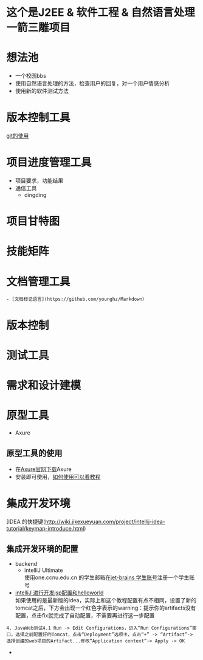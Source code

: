 #  这个是J2EE & 软件工程 & 自然语言处理一箭三雕项目

#  想法池
- 一个校园bbs
- 使用自然语言处理的方法，检查用户的回复，对一个用户情感分析
- 使用新的软件测试方法

# 版本控制工具
[git的使用](https://www.jianshu.com/p/67afe711c731)
# 项目进度管理工具
- 项目要求，功能结果
- 通信工具
    - dingding
# 项目甘特图
# 技能矩阵
# 文档管理工具
    - [文档标记语言](https://github.com/younghz/Markdown）
            
# 版本控制
# 测试工具
# 需求和设计建模
# 原型工具
- Axure
## 原型工具的使用
- 在[Axure官网下载](https://www.axure.com/download)Axure
- 安装即可使用，[如何使用可以看教程](http://www.woshipm.com/rp/39203.html)
# 集成开发环境
[IDEA 的快捷键(http://wiki.jikexueyuan.com/project/intellij-idea-tutorial/keymap-introduce.html)
## 集成开发环境的配置

- backend
    - intelliJ Ultimate
    <br>使用one.ccnu.edu.cn 的学生邮箱在[jet-brains 学生账号](https://www.jetbrains.com/zh/student/)注册一个学生账号
- [intelliJ 进行开发jsp配置和helloworld](https://www.jianshu.com/p/9684e90cf7b5)<br>
如果使用的是最新版的idea，实际上和这个教程配置有点不相同，设置了新的tomcat之后，下方会出现一个红色字表示的warning：提示你的artifacts没有配置，点击fix就完成了自动配置，不需要再进行这一步配置
```
4. JavaWeb测试4.1 Run -> Edit Configurations，进入“Run Configurations”窗口，选择之前配置好的Tomcat，点击“Deployment”选项卡，点击“+” -> “Artifact”-> 选择创建的web项目的Artifact...修改“Application context”-> Apply -> OK
```
- 
